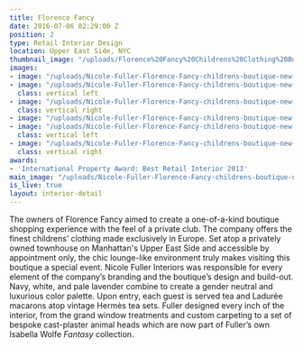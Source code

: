 ```yaml
---
title: Florence Fancy
date: 2016-07-06 02:29:00 Z
position: 2
type: Retail Interior Design
location: Upper East Side, NYC
thumbnail_image: "/uploads/Florence%20Fancy%20Childrens%20Clothing%20Boutique%20Cover%20Nicole%20Fuller%20Interiors-2733ce.jpg"
images:
- image: "/uploads/Nicole-Fuller-Florence-Fancy-childrens-boutique-new-york-interior-designer-.jpg"
- image: "/uploads/Nicole-Fuller-Florence-Fancy-childrens-boutique-new-york-interior-designer-7.jpg"
  class: vertical left
- image: "/uploads/Nicole-Fuller-Florence-Fancy-childrens-boutique-new-york-interior-designer-2.jpg"
  class: vertical right
- image: "/uploads/Nicole-Fuller-Florence-Fancy-childrens-boutique-new-york-interior-designer-1-77bd50.jpg"
- image: "/uploads/Nicole-Fuller-Florence-Fancy-childrens-boutique-new-york-interior-designer-4.jpg"
  class: vertical left
- image: "/uploads/Nicole-Fuller-Florence-Fancy-childrens-boutique-new-york-interior-designer-3.jpg"
  class: vertical right
awards:
- 'International Property Award: Best Retail Interior 2013'
main_image: "/uploads/Nicole-Fuller-Florence-Fancy-childrens-boutique-new-york-interior-designer-9.jpg"
is_live: true
layout: interior-detail
---
```


The owners of Florence Fancy aimed to create a one-of-a-kind boutique shopping experience with the feel of a private club. The company offers the finest childrens’ clothing made exclusively in Europe. Set atop a privately owned townhouse on Manhattan's Upper East Side and accessible by appointment only, the chic lounge-like environment truly makes visiting this boutique a special event. Nicole Fuller Interiors was responsible for every element of the company’s branding and the boutique’s design and build-out. Navy, white, and pale lavender combine to create a gender neutral and luxurious color palette. Upon entry, each guest is served tea and Ladurée macarons atop vintage Hermès tea sets. Fuller designed every inch of the interior, from the grand window treatments and custom carpeting to a set of bespoke cast-plaster animal heads which are now part of Fuller’s own Isabella Wolfe *Fantasy* collection.
